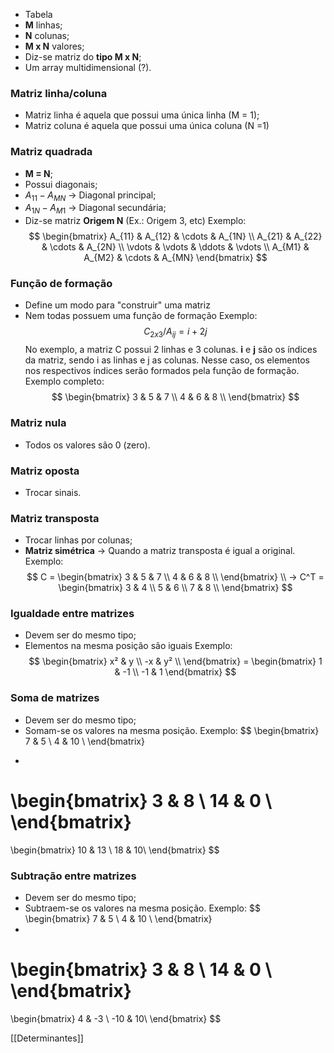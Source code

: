 
- Tabela
- **M** linhas;
- **N** colunas;
- **M x N** valores;
- Diz-se matriz do **tipo M x N**;
- Um array multidimensional (?).


### Matriz linha/coluna
- Matriz linha é aquela que possui uma única linha (M = 1);
- Matriz coluna é aquela que possui uma única coluna (N =1)

### Matriz quadrada
- **M = N**;
- Possui diagonais;
- $A_{11}-A_{MN}$  -> Diagonal principal;
- $A_{1N}-A_{M1}$ -> Diagonal secundária;
- Diz-se matriz **Origem N** (Ex.: Origem 3, etc)
Exemplo:
$$
\begin{bmatrix}
A_{11} & A_{12} & \cdots & A_{1N} \\
A_{21} & A_{22} & \cdots & A_{2N} \\
\vdots & \vdots & \ddots & \vdots \\
A_{M1} & A_{M2} & \cdots & A_{MN}
\end{bmatrix}
$$

### Função de formação
- Define um modo para "construir" uma matriz
- Nem todas possuem uma função de formação
Exemplo:
$$
C_{2x3} / A_{ij} = i + 2j
$$
No exemplo, a matriz C possui 2 linhas e 3 colunas.
**i** e **j** são os índices da matriz, sendo i as linhas e j as colunas.
Nesse caso, os elementos nos respectivos índices serão formados pela função de formação.
Exemplo completo:
$$
\begin{bmatrix}
 3 &  5 & 7 \\
 4 & 6 & 8 \\
\end{bmatrix}
$$

### Matriz nula
- Todos os valores são 0 (zero).

### Matriz oposta
- Trocar sinais.

### Matriz transposta
- Trocar linhas por colunas;
- **Matriz simétrica** -> Quando a matriz transposta é igual a original.
Exemplo:
$$
C =
\begin{bmatrix}
 3 &  5 & 7 \\
 4 & 6 & 8 \\
\end{bmatrix}
\\
-> C^T = 
\begin{bmatrix}
3 & 4 \\
5 & 6 \\
7 & 8 \\
\end{bmatrix}
$$

### Igualdade entre matrizes
- Devem ser do mesmo tipo;
- Elementos na mesma posição são iguais
Exemplo:
$$
\begin{bmatrix}
 x² & y \\
 -x & y² \\
\end{bmatrix}
=
\begin{bmatrix}
 1 & -1 \\
 -1 & 1
\end{bmatrix}
$$

### Soma de matrizes
- Devem ser do mesmo tipo;
- Somam-se os valores na mesma posição.
Exemplo:
$$
\begin{bmatrix}
 7 &  5  \\
 4 & 10  \\
\end{bmatrix}
+
\begin{bmatrix}
 3 &  8 \\
 14 & 0  \\
\end{bmatrix}
=
\begin{bmatrix}
 10 &  13  \\
 18 & 10\\
\end{bmatrix}
$$

### Subtração entre matrizes
- Devem ser do mesmo tipo;
- Subtraem-se os valores na mesma posição.
Exemplo:
$$
\begin{bmatrix}
 7 &  5  \\
 4 & 10  \\
\end{bmatrix}
-
\begin{bmatrix}
 3 &  8 \\
 14 & 0  \\
\end{bmatrix}
=
\begin{bmatrix}
 4 &  -3  \\
-10 & 10\\
\end{bmatrix}
$$


[[Determinantes]]